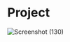 # Project
![Screenshot (130)](https://user-images.githubusercontent.com/43207918/74094654-d7993e80-4ab2-11ea-8e4b-bc3a83200eb8.png)

